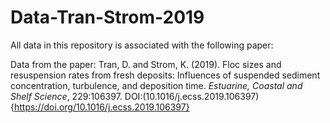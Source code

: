 # Data-Tran-Strom-2019
All data in this repository is associated with the following paper:

Data from the paper: Tran, D. and Strom, K. (2019). Floc sizes and resuspension rates from fresh deposits: Influences of suspended sediment concentration, turbulence, and deposition time. *Estuarine, Coastal and Shelf Science*, 229:106397. DOI:(10.1016/j.ecss.2019.106397){https://doi.org/10.1016/j.ecss.2019.106397}
